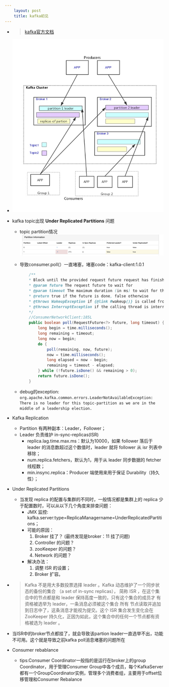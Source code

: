 ```yaml
---
    layout: post
    title: kafka初见
---
```


- > [kafka官方文档](http://kafka.apachecn.org/documentation.html#introduction)

- ![kafka组件交互](../images/kafka-design.jpg)

- kafka topic出现 **Under Replicated Partitions** 问题
    * topic partition情况
    ![topic partition](../images/kafka_ur.png)

    * 导致consumer.poll(）一直堵塞，堵塞code：kafka-client:1.0.1  
        
        ```java    
            /** 
            * Block until the provided request future request has finished or the timeout has expired.
            * @param future The request future to wait for
            * @param timeout The maximum duration (in ms) to wait for the request
            * @return true if the future is done, false otherwise
            * @throws WakeupException if {@link #wakeup()} is called from another thread
            * @throws InterruptException if the calling thread is interrupted
            */
            //ConsumerNetworkClient:185L
            public boolean poll(RequestFuture<?> future, long timeout) {
                long begin = time.milliseconds();
                long remaining = timeout;
                long now = begin;
                do {
                    poll(remaining, now, future);
                    now = time.milliseconds();
                    long elapsed = now - begin;
                    remaining = timeout - elapsed;
                } while (!future.isDone() && remaining > 0);
                return future.isDone();
            }

        ```  

    *  debug的exception:   
        `org.apache.kafka.common.errors.LeaderNotAvailableException: There is no leader for this topic-partition as we are in the middle of a leadership election.`

- Kafka Replication
    - Partition 有两种副本：Leader，Follower；
    - Leader 负责维护 in-sync-replicas(ISR)
        * replica.lag.time.max.ms：默认为10000，如果 follower 落后于 leader 的消息数超过这个数值时，leader 就将 follower 从 isr 列表中移除；
        * num.replica.fetchers，默认为1，用于从 leader 同步数据的 fetcher 线程数；
        * min.insync.replica：Producer 端使用来用于保证 Durability（持久性）；

-  Under Replicated Partitions 
    - 当发现 replica 的配置与集群的不同时，一般情况都是集群上的 replica 少于配置数时，可以从以下几个角度来排查问题：
        * JMX 监控: kafka.server:type=ReplicaManagername=UnderReplicatedPartitions；
        * 可能的原因：
            1. Broker 挂了？  (最终发现是broker：11 挂了问题)
            2. Controller 的问题？
            3. zooKeeper 的问题？
            4. Network 的问题？
        * 解决办法：
            1. 调整 ISR 的设置；
            2. Broker 扩容。

- >  Kafka 不是用大多数投票选择 leader 。Kafka 动态维护了一个同步状态的备份的集合 （a set of in-sync replicas）， 简称 ISR ，在这个集合中的节点都是和 leader 保持高度一致的，只有这个集合的成员才 有资格被选举为 leader，一条消息必须被这个集合 所有 节点读取并追加到日志中了，这条消息才能视为提交。这个 ISR 集合发生变化会在 ZooKeeper 持久化，正因为如此，这个集合中的任何一个节点都有资格被选为 leader 。

-  当ISR中的broker节点都挂了，就会导致该partion leader一直选举不出，功能不可用。这个就是导致之前kafka poll消息堵塞的问题所在


- Consumer rebablance   
    * tips:Consumer Coordinator一般指的是运行在broker上的group Coordinator，用于管理Consumer Group中各个成员，每个KafkaServer都有一个GroupCoordinator实例，管理多个消费者组，主要用于offset位移管理和Consumer Rebalance